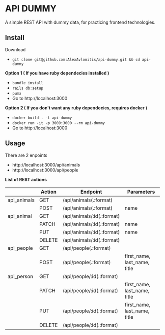 # API DUMMY
A simple REST API with dummy data, for practicing frontend technologies.

## Install

Download

* `git clone git@github.com:AlexAvlonitis/api-dummy.git && cd api-dummy`

**Option 1 ( If you have ruby dependecies installed )**

* `bundle install`
* `rails db:setup`
* `puma`
* Go to http://localhost:3000

**Option 2 ( If you don't want any ruby dependecies, requires docker )**

* `docker build . -t api-dummy`
* `docker run -it -p 3000:3000 --rm api-dummy`
* Go to http://localhost:3000

## Usage

There are 2 enpoints

* http://localhost:3000/api/animals
* http://localhost:3000/api/people

**List of REST actions**

|             | Action | Endpoint                   | Parameters                          |
|-------------|--------|----------------------------|-------------------------------------|
| api_animals | GET    | /api/animals(.:format)     |                                     |
|             | POST   | /api/animals(.:format)     | name                                |
| api_animal  | GET    | /api/animals/:id(.:format) |                                     |
|             | PATCH  | /api/animals/:id(.:format) | name                                |
|             | PUT    | /api/animals/:id(.:format) | name                                |
|             | DELETE | /api/animals/:id(.:format) |                                     |
| api_people  | GET    | /api/people(.:format)      |                                     |
|             | POST   | /api/people(.:format)      | first_name, last_name, title        |
| api_person  | GET    | /api/people/:id(.:format)  |                                     |
|             | PATCH  | /api/people/:id(.:format)  | first_name, last_name, title        |
|             | PUT    | /api/people/:id(.:format)  | first_name, last_name, title        |
|             | DELETE | /api/people/:id(.:format)  |                                     |
